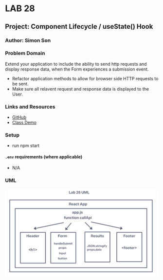 # LAB 28

## Project: Component Lifecycle / useState() Hook

### Author: Simon Son

### Problem Domain

Extend your application to include the ability to send http requests and display response data, when the Form experiences a submission event.

* Refactor application methods to allow for browser side HTTP requests to be sent.
* Make sure all relavent request and response data is displayed to the User.

### Links and Resources

* [GitHub](https://github.com/sson68x/resty/pull/4)
* [Class Demo](https://github.com/codefellows/seattle-javascript-401d47/tree/main/class-28)

### Setup

* run npm start

#### `.env` requirements (where applicable)

* N/A

### UML

![Lab26 UML](./public/img/lab26.png)
